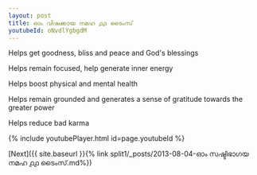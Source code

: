 ```yaml
---
layout: post
title: ഓം വിഷക്കായ നമഹ ൧൧ ടൈംസ്
youtubeId: oNvdlYgbgdM
---
```

 
 
Helps get goodness, bliss and peace and God's blessings
 
Helps remain focused, help generate inner energy 
 
Helps boost physical and mental health 
 
Helps remain grounded and generates a sense of gratitude towards the greater power 
 
Helps reduce bad karma
 
 
 
 


{% include youtubePlayer.html id=page.youtubeId %}
 
[Next]({{ site.baseurl }}{% link  split1/_posts/2013-08-04-ഓം സഷ്ടിഭാഗയ നമഹ ൧൧ ടൈംസ്.md%})
 
